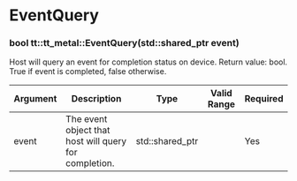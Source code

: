 # EventQuery

### bool tt::tt_metal::EventQuery(std::shared_ptr<Event> event)

Host will query an event for completion status on device. Return value: bool. True if event is completed, false otherwise. 

| Argument      | Description                                           | Type                   | Valid Range      | Required       |
|---------------|-------------------------------------------------------|------------------------|------------------|----------------|
| event         | The event object that host will query for completion. | std::shared_ptr<Event> |                  | Yes            |
